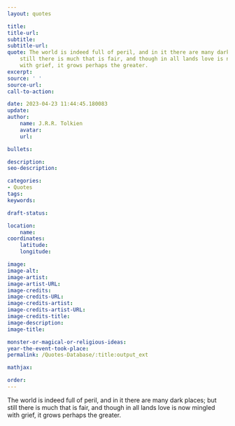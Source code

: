 ```yaml
---
layout: quotes

title:
title-url:
subtitle:
subtitle-url:
quote: The world is indeed full of peril, and in it there are many dark places; but
    still there is much that is fair, and though in all lands love is now mingled
    with grief, it grows perhaps the greater.
excerpt:
source: ' '
source-url:
call-to-action:

date: 2023-04-23 11:44:45.180083
update:
author:
    name: J.R.R. Tolkien
    avatar:
    url:

bullets:

description:
seo-description:

categories:
- Quotes
tags:
keywords:

draft-status:

location:
    name:
coordinates:
    latitude:
    longitude:

image:
image-alt:
image-artist:
image-artist-URL:
image-credits:
image-credits-URL:
image-credits-artist:
image-credits-artist-URL:
image-credits-title:
image-description:
image-title:

monster-or-magical-or-religious-ideas:
year-the-event-took-place:
permalink: /Quotes-Database/:title:output_ext

mathjax:

order:
---
```

The world is indeed full of peril, and in it there are many dark places; but still there is much that is fair, and though in all lands love is now mingled with grief, it grows perhaps the greater.